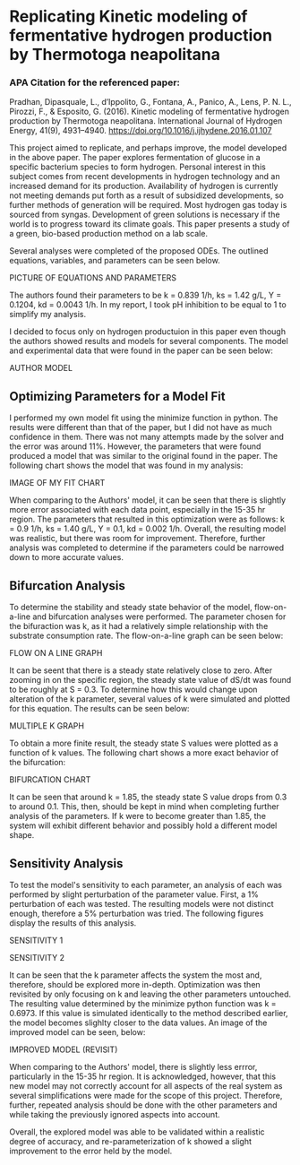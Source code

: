 # Replicating Kinetic modeling of fermentative hydrogen production by Thermotoga neapolitana

### APA Citation for the referenced paper:
Pradhan, Dipasquale, L., d’Ippolito, G., Fontana, A., Panico, A., Lens, P. N. L., Pirozzi, F., & Esposito, G. (2016). Kinetic modeling of fermentative hydrogen production by Thermotoga neapolitana. International Journal of Hydrogen Energy, 41(9), 4931–4940. https://doi.org/10.1016/j.ijhydene.2016.01.107

This project aimed to replicate, and perhaps improve, the model developed in the above paper. The paper explores fermentation of glucose in a specific bacterium species to form hydrogen. Personal interest in this subject comes from recent developments in hydrogen technology and an increased demand for its production. Availability of hydrogen is currently not meeting demands put forth as a result of subsidized developments, so further methods of generation will be required. Most hydrogen gas today is sourced from syngas. Development of green solutions is necessary if the world is to progress toward its climate goals. This paper presents a study of a green, bio-based production method on a lab scale.

Several analyses were completed of the proposed ODEs. The outlined equations, variables, and parameters can be seen below.

PICTURE OF EQUATIONS AND PARAMETERS

The authors found their parameters to be k = 0.839 1/h, ks = 1.42 g/L, Y = 0.1204, kd = 0.0043 1/h. In my report, I took pH inhibition to be equal to 1 to simplify my analysis.

I decided to focus only on hydrogen productuion in this paper even though the authors showed results and models for several components. The model and experimental data that were found in the paper can be seen below:

AUTHOR MODEL


## Optimizing Parameters for a Model Fit

I performed my own model fit using the minimize function in python. The results were different than that of the paper, but I did not have as much confidence in them. There was not many attempts made by the solver and the error was around 11%. However, the parameters that were found produced a model that was similar to the original found in the paper. The following chart shows the model that was found in my analysis:

IMAGE OF MY FIT CHART

When comparing to the Authors' model, it can be seen that there is slightly more error associated with each data point, especially in the 15-35 hr region. The parameters that resulted in this optimization were as follows: k = 0.9 1/h, ks = 1.40 g/L, Y = 0.1, kd = 0.002 1/h. Overall, the resulting model was realistic, but there was room for improvement. Therefore, further analysis was completed to determine if the parameters could be narrowed down to more accurate values.

## Bifurcation Analysis

To determine the stability and steady state behavior of the model, flow-on-a-line and bifurcation analyses were performed. The parameter chosen for the bifuraction was k, as it had a relatively simple relationship with the substrate consumption rate. The flow-on-a-line graph can be seen below:

FLOW ON A LINE GRAPH

It can be seent that there is a steady state relatively close to zero. After zooming in on the specific region, the steady state value of dS/dt was found to be roughly at S = 0.3. To determine how this would change upon alteration of the k parameter, several values of k were simulated and plotted for this equation. The results can be seen below:

MULTIPLE K GRAPH

To obtain a more finite result, the steady state S values were plotted as a function of k values. The following chart shows a more exact behavior of the bifurcation:

BIFURCATION CHART

It can be seen that around k = 1.85, the steady state S value drops from 0.3 to around 0.1. This, then, should be kept in mind when completing further analysis of the parameters. If k were to become greater than 1.85, the system will exhibit different behavior and possibly hold a different model shape.

## Sensitivity Analysis

To test the model's sensitivity to each parameter, an analysis of each was performed by slight perturbation of the parameter value. First, a 1% perturbation of each was tested. The resulting models were not distinct enough, therefore a 5% perturbation was tried. The following figures display the results of this analysis. 

SENSITIVITY 1

SENSITIVITY 2

It can be seen that the k parameter affects the system the most and, therefore, should be explored more in-depth. Optimization was then revisited by only focusing on k and leaving the other parameters untouched. The resulting value determined by the minimize python function was k = 0.6973. If this value is simulated identically to the method described earlier, the model becomes slighlty closer to the data values. An image of the improved model can be seen, below:

IMPROVED MODEL (REVISIT)

When comparing to the Authors' model, there is slightly less errror, particularly in the 15-35 hr region. It is acknowledged, however, that this new model may not correctly account for all aspects of the real system as several simplifications were made for the scope of this project. Therefore, further, repeated analysis should be done with the other parameters and while taking the previously ignored aspects into account.

Overall, the explored model was able to be validated within a realistic degree of accuracy, and re-parameterization of k showed a slight improvement to the error held by the model.

